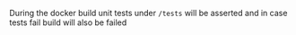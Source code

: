 During the docker build unit tests under `/tests` will be asserted and in case tests fail build will also be failed
